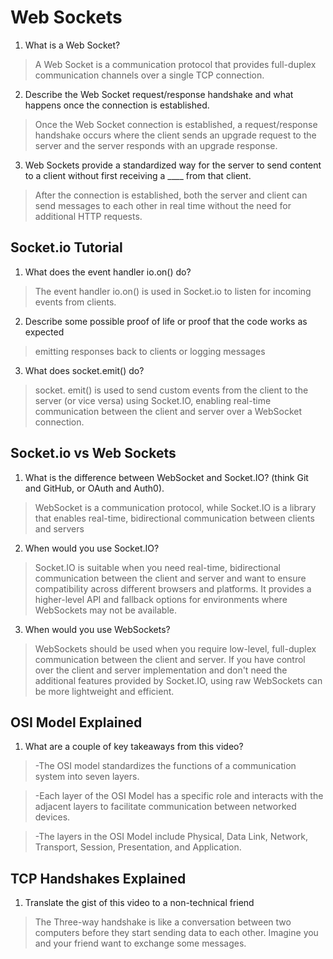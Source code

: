 # Web Sockets

1. What is a Web Socket?
> A Web Socket is a communication protocol that provides full-duplex communication channels over a single TCP connection.
2. Describe the Web Socket request/response handshake and what happens once the connection is established.
> Once the Web Socket connection is established, a request/response handshake occurs where the client sends an upgrade request to the server and the server responds with an upgrade response.
3. Web Sockets provide a standardized way for the server to send content to a client without first receiving a ____ from that client.
> After the connection is established, both the server and client can send messages to each other in real time without the need for additional HTTP requests.

## Socket.io Tutorial
1. What does the event handler io.on() do?
> The event handler io.on() is used in Socket.io to listen for incoming events from clients.

2. Describe some possible proof of life or proof that the code works as expected
>  emitting responses back to clients or logging messages 

3. What does socket.emit() do?
> socket. emit() is used to send custom events from the client to the server (or vice versa) using Socket.IO, enabling real-time communication between the client and server over a WebSocket connection.

## Socket.io vs Web Sockets

1. What is the difference between WebSocket and Socket.IO? (think Git and GitHub, or OAuth and Auth0).
> WebSocket is a communication protocol, while Socket.IO is a library that enables real-time, bidirectional communication between clients and servers
2. When would you use Socket.IO?
> Socket.IO is suitable when you need real-time, bidirectional communication between the client and server and want to ensure compatibility across different browsers and platforms. It provides a higher-level API and fallback options for environments where WebSockets may not be available.
3. When would you use WebSockets?
> WebSockets should be used when you require low-level, full-duplex communication between the client and server. If you have control over the client and server implementation and don't need the additional features provided by Socket.IO, using raw WebSockets can be more lightweight and efficient.


## OSI Model Explained

1. What are a couple of key takeaways from this video?

> -The OSI model standardizes the functions of a communication system into seven layers.

> -Each layer of the OSI Model has a specific role and interacts with the adjacent layers to facilitate communication between networked devices.

> -The layers in the OSI Model include Physical, Data Link, Network, Transport, Session, Presentation, and Application.

## TCP Handshakes Explained

1. Translate the gist of this video to a non-technical friend
> The Three-way handshake is like a conversation between two computers before they start sending data to each other. Imagine you and your friend want to exchange some messages.
